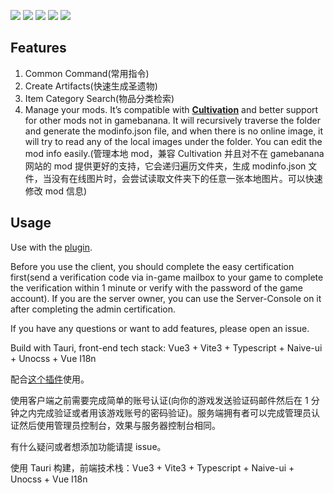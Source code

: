 ![](https://cdn.jsdelivr.net/gh/jianxingxuejian/grasscutter-tools/img/101.png)
![](https://cdn.jsdelivr.net/gh/jianxingxuejian/grasscutter-tools/img/102.png)
![](https://cdn.jsdelivr.net/gh/jianxingxuejian/grasscutter-tools/img/103.png)
![](https://cdn.jsdelivr.net/gh/jianxingxuejian/grasscutter-tools/img/104.png)
![](https://cdn.jsdelivr.net/gh/jianxingxuejian/grasscutter-tools/img/105.png)

## Features

1. Common Command(常用指令)
2. Create Artifacts(快速生成圣遗物)
3. Item Category Search(物品分类检索)
4. Manage your mods. It’s compatible with **[Cultivation](https://github.com/Grasscutters/Cultivation)** and better support for other mods not in gamebanana. It will recursively traverse the folder and generate the modinfo.json file, and when there is no online image, it will try to read any of the local images under the folder. You can edit the mod info easily.(管理本地 mod，兼容 Cultivation 并且对不在 gamebanana 网站的 mod 提供更好的支持，它会递归遍历文件夹，生成 modinfo.json 文件，当没有在线图片时，会尝试读取文件夹下的任意一张本地图片。可以快速修改 mod 信息)

## Usage

Use with the [plugin](https://github.com/jianxingxuejian/grasscutter-plugin/releases/tag/v1.4.0).

Before you use the client, you should complete the easy certification first(send a verification code via in-game mailbox to your game to complete the verification within 1 minute or verify with the password of the game account). If you are the server owner, you can use the Server-Console on it after completing the admin certification.

If you have any questions or want to add features, please open an issue.

Build with Tauri, front-end tech stack: Vue3 + Vite3 + Typescript + Naive-ui + Unocss + Vue I18n

配合[这个插件](https://github.com/jianxingxuejian/grasscutter-plugin/releases/tag/v1.4.0)使用。

使用客户端之前需要完成简单的账号认证(向你的游戏发送验证码邮件然后在 1 分钟之内完成验证或者用该游戏账号的密码验证)。服务端拥有者可以完成管理员认证然后使用管理员控制台，效果与服务器控制台相同。

有什么疑问或者想添加功能请提 issue。

使用 Tauri 构建，前端技术栈：Vue3 + Vite3 + Typescript + Naive-ui + Unocss + Vue I18n
